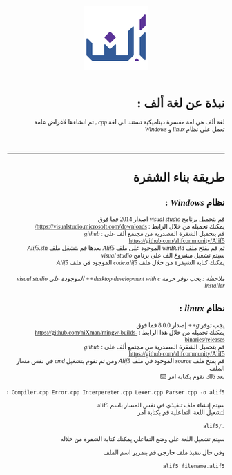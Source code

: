 <div dir="rtl">

<br>

<center style=font-family 'Tajawal'; font-size = 130px>


<img src="resources/AlifLogo/AlifLogo_2048x2048_transp.png"  width="150" height="150" >

</center>

<span style="font-family: 'Tajawal';">

<br>

# نبذة عن لغة ألف :

 لغة ألف هي لغة مفسرة ديناميكية تستند الى لغة <em> cpp </em> , تم انشاءها لاغراض عامة   
تعمل على نظام  <em> linux  </em>  و <em> Windows  </em> 

<br>

---

# طريقة بناء الشفرة

##

## نظام <em> Windows  </em> :

قم بتحميل برنامج <em> visual studio </em> اصدار 2014 فما فوق   
يمكنك تحميله من خلال الرابط : https://visualstudio.microsoft.com/downloads/  
قم بتحميل الشفرة المصدرية من مجتمع ألف على <em> github </em> : https://github.com/alifcommunity/Alif5  
ثم قم بفتح ملف <em> winBuild </em> الموجود على ملف <em> Alif5 </em> بعدها قم بتشغل ملف <em> Alif5.sln </em>  
سيتم تشغيل مشروع الف على برنامج <em> visual studio </em>  
يمكنك كتابة الشيفرة من خلال ملف <em> code.alif5 </em> الموجود في ملف <em> Alif5 </em>  

###### ملاحظة : يجب توفر حزمة  desktop development with c++ الموجودة على visual studio installer

##

## نظام <em> linux  </em> :

يجب توفر <em> g++ </em> إصدار 8.0.0 فما فوق  
	يمكنك تحميله من خلال هذا الرابط : https://github.com/niXman/mingw-builds-binaries/releases  
 قم بتحميل الشفرة المصدرية من مجتمع ألف على <em> github </em> : https://github.com/alifcommunity/Alif5  
 قم بفتح ملف <em> source </em> الموجود في ملف <em> Alif5 </em> 
 ومن ثم تقوم بتشغيل <em> cmd </em> في نفس مسار الملف  
 بعد ذلك تقوم بكتابة امر  :keyboard:
 
 ``` c++
 g++ Alif5.cpp AlifMemory.cpp AlifNamesTable.cpp Compiler.cpp Error.cpp Interpereter.cpp Lexer.cpp Parser.cpp -o alif5 
 ```
سيتم إنشاء ملف تنفيذي في نفس المسار باسم alif5   
لتشغيل اللغة التفاعلية قم بكتابة امر 
 ``` c++
 ./alif5  
 ```
 سيتم تشغيل اللغة على وضع التفاعلي يمكنك كتابة الشفرة من خلاله   :man_technologist:
 
 وفي حال تنفيذ ملف خارجي قم بتمرير اسم الملف  

``` c++ 
alif5 filename.alif5  
```
